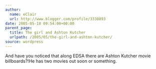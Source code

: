 ```yaml
---
author:
  name: eClair
  url: http://www.blogger.com/profile/3338893
date: 2005-05-18 09:54:00+00:00
parent_page:
  title: The girl and Ashton Kutcher
  urlpath: /2005/05/the-girl-and-ashton-kutcher/
source: wordpress
---
```


And have you noticed that along EDSA there are Ashton Kutcher movie  billboards?!He has two movies out soon or something.